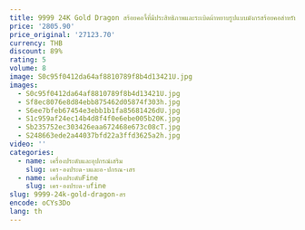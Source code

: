 ```yaml
---
title: 9999 24K Gold Dragon สร้อยคอจี้ที่มีประสิทธิภาพและระเบิดผ้าหยาบรูปแบบมังกรสร้อยคอสําหรับชาย
price: '2805.90'
price_original: '27123.70'
currency: THB
discount: 89%
rating: 5
volume: 8
image: S0c95f0412da64af8810789f8b4d13421U.jpg
images:
  - S0c95f0412da64af8810789f8b4d13421U.jpg
  - Sf8ec8076e8d84ebb875462d05874f303h.jpg
  - S6ee7bfeb67454e3ebb1b1fa85681426dU.jpg
  - S1c959af24ec14b4d8f4f0e6ebe005b20K.jpg
  - Sb235752ec303426eaa672468e673c08cT.jpg
  - S248663ede2a44037bfd22a3ffd3625a2h.jpg
video: ''
categories:
  - name: เครื่องประดับและอุปกรณ์เสริม
    slug: เคร-องประด-บและอ-ปกรณ-เสร
  - name: เครื่องประดับFine
    slug: เคร-องประด-บfine
slug: 9999-24k-gold-dragon-สร
encode: oCYs3Do
lang: th
---
```

  